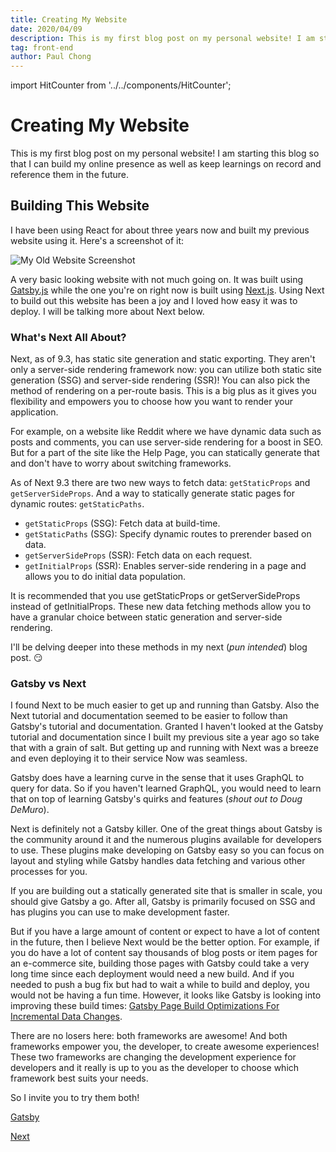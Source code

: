 ```yaml
---
title: Creating My Website
date: 2020/04/09
description: This is my first blog post on my personal website! I am starting this blog so that I can build my online presence as well as keep learnings on record and reference them in the future.
tag: front-end
author: Paul Chong
---
```


import HitCounter from '../../components/HitCounter';

<HitCounter slug='creating-my-website' />

# Creating My Website

This is my first blog post on my personal website! I am starting this blog so that I can build my online presence as well as keep learnings on record and reference them in the future.

## Building This Website

I have been using React for about three years now and built my previous website using it. Here's a screenshot of it:

![My Old Website Screenshot](/blog/old-website.png 'My Old Website Screenshot')

A very basic looking website with not much going on. It was built using [Gatsby.js](https://www.gatsbyjs.org/) while the one you're on right now is built using [Next.js](https://nextjs.org/). Using Next to build out this website has been a joy and I loved how easy it was to deploy. I will be talking more about Next below.

### What's Next All About?

Next, as of 9.3, has static site generation and static exporting. They aren't only a server-side rendering framework now: you can utilize both static site generation (SSG) and server-side rendering (SSR)! You can also pick the method of rendering on a per-route basis. This is a big plus as it gives you flexibility and empowers you to choose how you want to render your application.

For example, on a website like Reddit where we have dynamic data such as posts and comments, you can use server-side rendering for a boost in SEO. But for a part of the site like the Help Page, you can statically generate that and don't have to worry about switching frameworks.

As of Next 9.3 there are two new ways to fetch data: `getStaticProps` and `getServerSideProps`. And a way to statically generate static pages for dynamic routes: `getStaticPaths`.

- `getStaticProps` (SSG): Fetch data at build-time.
- `getStaticPaths` (SSG): Specify dynamic routes to prerender based on data.
- `getServerSideProps` (SSR): Fetch data on each request.
- `getInitialProps` (SSR): Enables server-side rendering in a page and allows you to do initial data population.

It is recommended that you use getStaticProps or getServerSideProps instead of getInitialProps. These new data fetching methods allow you to have a granular choice between static generation and server-side rendering.

I'll be delving deeper into these methods in my next (<i>pun intended</i>) blog post. 😏

### Gatsby vs Next

I found Next to be much easier to get up and running than Gatsby. Also the Next tutorial and documentation seemed to be easier to follow than Gatsby's tutorial and documentation. Granted I haven't looked at the Gatsby tutorial and documentation since I built my previous site a year ago so take that with a grain of salt. But getting up and running with Next was a breeze and even deploying it to their service Now was seamless.

Gatsby does have a learning curve in the sense that it uses GraphQL to query for data. So if you haven't learned GraphQL, you would need to learn that on top of learning Gatsby's quirks and features (<i>shout out to Doug DeMuro</i>).

Next is definitely not a Gatsby killer. One of the great things about Gatsby is the community around it and the numerous plugins available for developers to use. These plugins make developing on Gatsby easy so you can focus on layout and styling while Gatsby handles data fetching and various other processes for you.

If you are building out a statically generated site that is smaller in scale, you should give Gatsby a go. After all, Gatsby is primarily focused on SSG and has plugins you can use to make development faster.

But if you have a large amount of content or expect to have a lot of content in the future, then I believe Next would be the better option. For example, if you do have a lot of content say thousands of blog posts or item pages for an e-commerce site, building those pages with Gatsby could take a very long time since each deployment would need a new build. And if you needed to push a bug fix but had to wait a while to build and deploy, you would not be having a fun time. However, it looks like Gatsby is looking into improving these build times: [Gatsby Page Build Optimizations For Incremental Data Changes](https://www.gatsbyjs.org/docs/page-build-optimizations-for-incremental-data-changes/).

There are no losers here: both frameworks are awesome! And both frameworks empower you, the developer, to create awesome experiences! These two frameworks are changing the development experience for developers and it really is up to you as the developer to choose which framework best suits your needs.

So I invite you to try them both!

[Gatsby](https://www.gatsbyjs.org/)

[Next](https://www.nextjs.org/)

